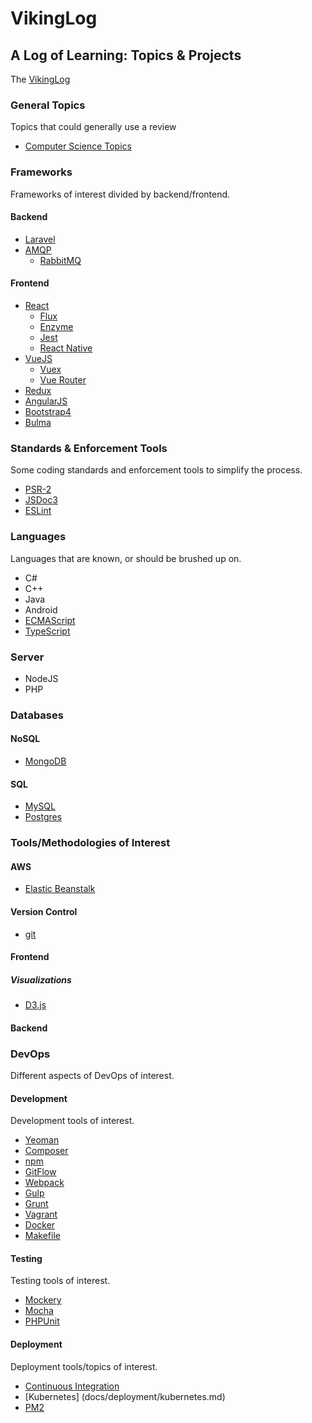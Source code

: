 # VikingLog

## A Log of Learning: Topics & Projects

The [VikingLog](docs/devlog/index.md)

### General Topics

Topics that could generally use a review

- [Computer Science Topics](docs/academics/computer_science.md)

### Frameworks

Frameworks of interest divided by backend/frontend.

#### Backend

- [Laravel](docs/frameworks/backend/laravel/laravel.md)
- [AMQP](docs/frameworks/backend/amqp/amqp.md)
  - [RabbitMQ](docs/frameworks/backend/amqp/rabbitmq.md)

#### Frontend

- [React](docs/frameworks/frontend/react/react.md)
    - [Flux](docs/frameworks/frontend/react/flux.md)
    - [Enzyme](docs/frameworks/frontend/react/enzyme.md)
    - [Jest](docs/frameworks/frontend/react/jest.md)
    - [React Native](docs/frameworks/frontend/react/reactnative.md)
- [VueJS](docs/frameworks/frontend/vuejs/vuejs.md)
    - [Vuex](docs/frameworks/frontend/vuejs/vuex.md)
    - [Vue Router](docs/frameworks/frontend/vuejs/vue-router.md)
- [Redux](docs/frameworks/frontend/redux.md)
- [AngularJS](docs/frameworks/frontend/angularjs.md)
- [Bootstrap4](docs/frameworks/frontend/bootstrap4.md)
- [Bulma](docs/frameworks/frontend/bulma.md)


### Standards & Enforcement Tools

Some coding standards and enforcement tools to simplify the process.

- [PSR-2](docs/standards_and_tools/psr2.md)
- [JSDoc3](docs/standard_and_tools/jsdoc.md)
- [ESLint](docs/standards_and_tools/eslint.md)


### Languages

Languages that are known, or should be brushed up on.

- C#
- C++
- Java
- Android
- [ECMAScript](docs/languages/ecmascript.md)
- [TypeScript](docs/languages/typescript.md)

### Server

- NodeJS
- PHP

### Databases

#### NoSQL

- [MongoDB](docs/databases/mongodb.md)

#### SQL

- [MySQL](docs/databases/mysql.md)
- [Postgres](docs/databases/postgres.md)

### Tools/Methodologies of Interest

#### AWS

- [Elastic Beanstalk](docs/tools/elasticbranstalk.md)

#### Version Control

- [git](docs/devops/development/git.md)

#### Frontend


##### Visualizations

- [D3.js](docs/tools/frontend/d3.md)

#### Backend

### DevOps

Different aspects of DevOps of interest.

#### Development

Development tools of interest.

- [Yeoman](docs/devops/development/yeoman.md)
- [Composer](docs/devops/development/composer.md)
- [npm](docs/devops/development/npm.md)
- [GitFlow](docs/devops/development/gitflow.md)
- [Webpack](docs/devops/development/webpack.md)
- [Gulp](docs/devops/development/gulp.md)
- [Grunt](docs/devops/development/grunt.md)
- [Vagrant](docs/devops/development/vagrant.md)
- [Docker](docs/devops/development/docker.md)
- [Makefile](docs/devops/development/makefile.md)


#### Testing

Testing tools of interest.

- [Mockery](docs/devops/testing/mockery.md)
- [Mocha](docs/devops/testing/mocha.md)
- [PHPUnit](docs/devops/testing/phpunit.md)

#### Deployment

Deployment tools/topics of interest.

- [Continuous Integration](docs/deployment/continuous_integration.md)
- [Kubernetes] (docs/deployment/kubernetes.md)
- [PM2](docs/devops/deployment/pm2.md)

